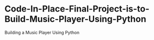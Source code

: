 # Code-In-Place-Final-Project-is-to-Build-Music-Player-Using-Python
Building a Music Player Using Python
